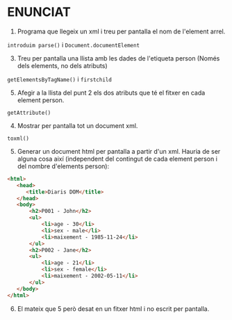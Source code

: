 # ENUNCIAT
1. Programa que llegeix un xml i treu per pantalla el nom de l'element arrel.

`introduim parse()` i `Document.documentElement`

3. Treu per pantalla una llista amb les dades de l'etiqueta person (Només dels elements, no dels atributs)

`getElementsByTagName()` i `firstchild`

5. Afegir a la llista del punt 2 els dos atributs que té el fitxer en cada element person.

`getAttribute()`

4. Mostrar per pantalla tot un document xml.

`toxml()`

5. Generar un document html per pantalla a partir d'un xml. Hauria de ser alguna cosa així (independent del contingut de cada element person i del nombre d'elements person):
```html
<html>
   <head>
      <title>Diaris DOM</title>
   </head>
   <body>
       <h2>P001 - John</h2>
       <ul>
           <li>age - 30</li>
           <li>sex - male</li>
           <li>maixement - 1985-11-24</li>
       </ul>
       <h2>P002 - Jane</h2>
       <ul>
           <li>age - 21</li>
           <li>sex - female</li>
           <li>maixement - 2002-05-11</li>
       </ul>
   </body>
</html>
```

6. El mateix que 5 però desat en un fitxer html i no escrit per pantalla.
